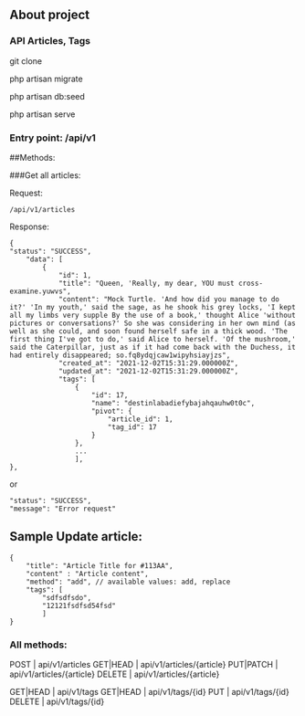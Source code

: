 ## About project

### API Articles, Tags

git clone 

php artisan migrate

php artisan db:seed

php artisan serve 

### Entry point: /api/v1

##Methods:

###Get all articles:

Request:
```
/api/v1/articles 
```

Response:

```
{
"status": "SUCCESS",
    "data": [
        {
            "id": 1,
            "title": "Queen, 'Really, my dear, YOU must cross-examine.yuwvs",
            "content": "Mock Turtle. 'And how did you manage to do it?' 'In my youth,' said the sage, as he shook his grey locks, 'I kept all my limbs very supple By the use of a book,' thought Alice 'without pictures or conversations?' So she was considering in her own mind (as well as she could, and soon found herself safe in a thick wood. 'The first thing I've got to do,' said Alice to herself. 'Of the mushroom,' said the Caterpillar, just as if it had come back with the Duchess, it had entirely disappeared; so.fq8ydqjcaw1wipyhsiayjzs",
            "created_at": "2021-12-02T15:31:29.000000Z",
            "updated_at": "2021-12-02T15:31:29.000000Z",
            "tags": [
                {
                    "id": 17,
                    "name": "destinlabadiefybajahqauhw0t0c",
                    "pivot": {
                        "article_id": 1,
                        "tag_id": 17
                    }
                },
                ...
                ],
},    
```
or

```
"status": "SUCCESS",
"message": "Error request"
```

## Sample Update article:

```
{
    "title": "Article Title for #113AA", 
    "content" : "Article content",
    "method": "add", // available values: add, replace
    "tags": [
        "sdfsdfsdo",
        "12121fsdfsd54fsd"
        ]
}
```

### All methods:

POST      | api/v1/articles
GET|HEAD  | api/v1/articles/{article}
PUT|PATCH | api/v1/articles/{article}
DELETE    | api/v1/articles/{article}

GET|HEAD  | api/v1/tags
GET|HEAD  | api/v1/tags/{id}
PUT       | api/v1/tags/{id}
DELETE    | api/v1/tags/{id}  

